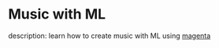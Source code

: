 # Music with ML

description: learn how to create music with ML using [magenta](https://github.com/magenta/magenta)
